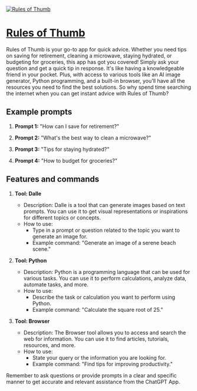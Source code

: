 [![Rules of Thumb](https://files.oaiusercontent.com/file-n1C5UQ6VWLWoukyD1FkdRALy?se=2123-10-16T19%3A57%3A59Z&sp=r&sv=2021-08-06&sr=b&rscc=max-age%3D31536000%2C%20immutable&rscd=attachment%3B%20filename%3Df96b603a-4269-4f74-b1d1-489b462d7cd9.png&sig=HWWHr9f6KCGyMIADDYWut8QeuiEzR9a4vO5q9%2BbhhcU%3D)](https://chat.openai.com/g/g-Lz3azZXjU-rules-of-thumb)

# [Rules of Thumb](https://chat.openai.com/g/g-Lz3azZXjU-rules-of-thumb)

Rules of Thumb is your go-to app for quick advice. Whether you need tips on saving for retirement, cleaning a microwave, staying hydrated, or budgeting for groceries, this app has got you covered! Simply ask your question and get a quick tip in response. It's like having a knowledgeable friend in your pocket. Plus, with access to various tools like an AI image generator, Python programming, and a built-in browser, you'll have all the resources you need to find the best solutions. So why spend time searching the internet when you can get instant advice with Rules of Thumb?

## Example prompts

1. **Prompt 1:** "How can I save for retirement?"

2. **Prompt 2:** "What's the best way to clean a microwave?"

3. **Prompt 3:** "Tips for staying hydrated?"

4. **Prompt 4:** "How to budget for groceries?"

## Features and commands

1. **Tool: Dalle**
   - Description: Dalle is a tool that can generate images based on text prompts. You can use it to get visual representations or inspirations for different topics or concepts.
   - How to use:
     - Type in a prompt or question related to the topic you want to generate an image for.
     - Example command: "Generate an image of a serene beach scene."

2. **Tool: Python**
   - Description: Python is a programming language that can be used for various tasks. You can use it to perform calculations, analyze data, automate tasks, and more.
   - How to use:
     - Describe the task or calculation you want to perform using Python.
     - Example command: "Calculate the square root of 25."

3. **Tool: Browser**
   - Description: The Browser tool allows you to access and search the web for information. You can use it to find articles, tutorials, resources, and more.
   - How to use:
     - State your query or the information you are looking for.
     - Example command: "Find tips for improving productivity."

Remember to ask questions or provide prompts in a clear and specific manner to get accurate and relevant assistance from the ChatGPT App.